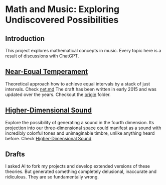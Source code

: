 # Math and Music: Exploring Undiscovered Possibilities

## Introduction
This project explores mathematical concepts in music. Every topic here is a result of discussions with ChatGPT.

## [Near-Equal Temperament](https://github.com/ourshell/math-and-music/blob/main/net.md)
Theoretical approach how to achieve equal intervals by a stack of just intervals. Check [net.md](https://github.com/ourshell/math-and-music/blob/main/net.md)
The draft has been written in early 2015 and was updated over the years. Checkout the [origin](https://github.com/ourshell/math-and-music/tree/main/origin) folder.

## [Higher-Dimensional Sound](https://github.com/ourshell/math-and-music/blob/main/higher-dimensional-sound.md)
Explore the possibility of generating a sound in the fourth dimension. Its projection into our three-dimensional space could manifest as a sound with incredibly colorful tones and unimaginable timbre, unlike anything heard before. Check [Higher-Dimensional Sound](https://github.com/ourshell/math-and-music/blob/main/higher-dimensional-sound.md)

## Drafts
I asked AI to fork my projects and develop extended versions of these theories. But generated something completely delusional, inaccurate and ridiculous. They are so fundamentally wrong.
